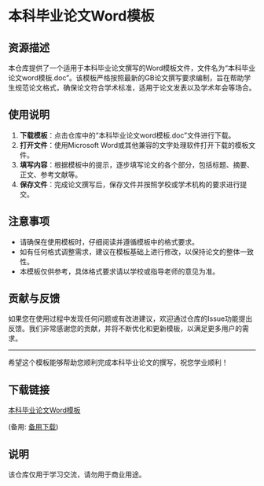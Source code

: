 # 本科毕业论文Word模板

## 资源描述

本仓库提供了一个适用于本科毕业论文撰写的Word模板文件，文件名为“本科毕业论文word模板.doc”。该模板严格按照最新的GB论文撰写要求编制，旨在帮助学生规范论文格式，确保论文符合学术标准，适用于论文发表以及学术年会等场合。

## 使用说明

1. **下载模板**：点击仓库中的“本科毕业论文word模板.doc”文件进行下载。
2. **打开文件**：使用Microsoft Word或其他兼容的文字处理软件打开下载的模板文件。
3. **填写内容**：根据模板中的提示，逐步填写论文的各个部分，包括标题、摘要、正文、参考文献等。
4. **保存文件**：完成论文撰写后，保存文件并按照学校或学术机构的要求进行提交。

## 注意事项

- 请确保在使用模板时，仔细阅读并遵循模板中的格式要求。
- 如有任何格式调整需求，建议在模板基础上进行修改，以保持论文的整体一致性。
- 本模板仅供参考，具体格式要求请以学校或指导老师的意见为准。

## 贡献与反馈

如果您在使用过程中发现任何问题或有改进建议，欢迎通过仓库的Issue功能提出反馈。我们非常感谢您的贡献，并将不断优化和更新模板，以满足更多用户的需求。

---

希望这个模板能够帮助您顺利完成本科毕业论文的撰写，祝您学业顺利！

## 下载链接
[本科毕业论文Word模板](https://pan.quark.cn/s/e9a3487828e6) 

(备用: [备用下载](https://pan.baidu.com/s/13YoAdmIr9WssqcmbcTi5dA?pwd=1234))

## 说明

该仓库仅用于学习交流，请勿用于商业用途。
